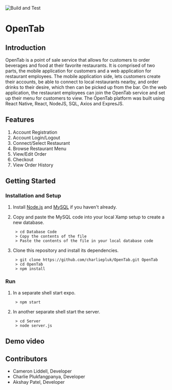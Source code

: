 ![Build and Test](https://github.com/drphamwit/SE-SampleGithubRepo/workflows/Build%20and%20Test/badge.svg)

# OpenTab

## Introduction

OpenTab is a point of sale service that allows for customers to order beverages and food at their favorite restaurants. It is comprised of two parts, the mobile application for customers and a web application for restaurant employees. The mobile application side, lets customers create their accounts, be able to connect to local restaurants nearby, and order drinks to their desire, which then can be picked up from the bar. On the web application, the restaurant employees can join the OpenTab service and set up their menu for customers to view. The OpenTab platform was built using React Native, React, NodeJS, SQL, Axios and ExpresJS. 

## Features
1. Account Registration
2. Account Login/Logout
3. Connect/Select Restaurant
4. Browse Restaurant Menu
5. View/Edit Order
6. Checkout
7. View Order History

## Getting Started
### Installation and Setup
1. Install [Node.js](https://nodejs.org/) and [MySQL](https://www.mysql.com/downloads/) if you haven't already.
2. Copy and paste the MySQL code into your local Xamp setup to create a new database. 

		> cd Database Code
		> Copy the contents of the file
		> Paste the contents of the file in your local database code

2. Clone this repository and install its dependencies.
		
		> git clone https://github.com/charliepluk/OpenTab.git OpenTab
		> cd OpenTab
		> npm install
### Run
1. In a separate shell start expo.

		> npm start
		
2. In another separate shell start the server.

		> cd Server
		> node server.js
## Demo video


## Contributors

* Cameron Liddell, Developer
* Charlie Plukfangpanya, Developer
* Akshay Patel, Developer

